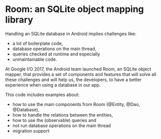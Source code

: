 # Room: an SQLite object mapping library

Handling an SQLite database in Android implies challenges like: 
- a lot of boilerplate code, 
- database operations on the main thread, 
- queries checked at runtime and especially 
- unmaintainable code. 

At Google I/O 2017, the Android team launched Room, an SQLite object mapper, that provides a set of components and features that will solve all these challenges and will help us, the developers, to have a better experience when using a database in our app. 

This code includes examples about:
- how to use the main components from Room (@Entity, @Dao, @Database), 
- how to handle the relations between the entities, 
- how to use the (observable) queries and 
- not run database operations on the main thread
- migration support
